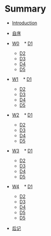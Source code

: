 
# Summary

* [Introduction](README.md)
* [自序](W0/preface.md)
* [W0](W0/README.md)
    * [D1](W0/D1.md)
    * [D2](W0/D2.md)
    * [D3](W0/D3.md)
    * [D4](W0/D4.md)
    * [D5](W0/D5.md)
* [W1](W1/README.md)
    * [D1](W1/D1.md)
    * [D2](W1/D2.md)
    * [D3](W1/D3.md)
    * [D4](W1/D4.md)
    * [D5](W1/D5.md)
* [W2](W2/README.md)
    * [D1](W2/D1.md)
    * [D2](W2/D2.md)
    * [D3](W2/D3.md)
    * [D4](W2/D4.md)
    * [D5](W2/D5.md)
* [W3](W3/README.md)
    * [D1](W3/D1.md)
    * [D2](W3/D2.md)
    * [D3](W3/D3.md)
    * [D4](W3/D4.md)
    * [D5](W3/D5.md)
* [W4](W4/README.md)
    * [D1](W4/D1.md)
    * [D2](W4/D2.md)
    * [D3](W4/D3.md)
    * [D4](W4/D4.md)
    * [D5](W4/D5.md)    
    * [D5](W4/D6.md)    

* [后记](no_end/postscript.md)

